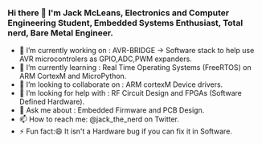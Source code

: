 ### Hi there 👋 I'm Jack McLeans, Electronics and Computer Engineering Student, Embedded Systems Enthusiast, Total nerd, Bare Metal Engineer.

- 🔭 I’m currently working on : AVR-BRIDGE -> Software stack to help use AVR microcontrolers as GPIO,ADC,PWM expanders.
- 🌱 I’m currently learning : Real Time Operating Systems (FreeRTOS) on ARM CortexM and MicroPython.
- 👯 I’m looking to collaborate on : ARM cortexM Device drivers.
- 🤔 I’m looking for help with : RF Circuit Design and FPGAs (Software Defined Hardware).
- 💬 Ask me about : Embedded Firmware and PCB Design.
- 📫 How to reach me: @jack_the_nerd on Twitter.
- ⚡ Fun fact:😄 It isn't a Hardware bug if you can fix it in Software.

